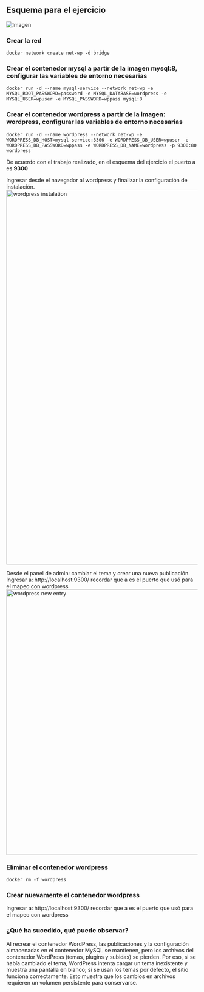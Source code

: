 ## Esquema para el ejercicio
![Imagen](esquema-4-ejercicio.PNG)

### Crear la red
```
docker network create net-wp -d bridge
```

### Crear el contenedor mysql a partir de la imagen mysql:8, configurar las variables de entorno necesarias
```
docker run -d --name mysql-service --network net-wp -e MYSQL_ROOT_PASSWORD=password -e MYSQL_DATABASE=wordpress -e MYSQL_USER=wpuser -e MYSQL_PASSWORD=wppass mysql:8
```

### Crear el contenedor wordpress a partir de la imagen: wordpress, configurar las variables de entorno necesarias
```
docker run -d --name wordpress --network net-wp -e WORDPRESS_DB_HOST=mysql-service:3306 -e WORDPRESS_DB_USER=wpuser -e WORDPRESS_DB_PASSWORD=wppass -e WORDPRESS_DB_NAME=wordpress -p 9300:80 wordpress
```

De acuerdo con el trabajo realizado, en el esquema del ejercicio el puerto a es **9300**

Ingresar desde el navegador al wordpress y finalizar la configuración de instalación.
<img width="1096" height="986" alt="wordpress instalation" src="https://github.com/user-attachments/assets/0043e08d-267d-4990-8ad9-01d84053fec5" />


Desde el panel de admin: cambiar el tema y crear una nueva publicación.
Ingresar a: http://localhost:9300/ 
recordar que a es el puerto que usó para el mapeo con wordpress
<img width="1910" height="698" alt="wordpress new entry" src="https://github.com/user-attachments/assets/91461124-dc50-4858-9a95-59dc1d216b57" />


### Eliminar el contenedor wordpress
```
docker rm -f wordpress
```

### Crear nuevamente el contenedor wordpress
Ingresar a: http://localhost:9300/ 
recordar que a es el puerto que usó para el mapeo con wordpress

### ¿Qué ha sucedido, qué puede observar?
Al recrear el contenedor WordPress, las publicaciones y la configuración almacenadas en el contenedor MySQL se mantienen, pero los archivos del contenedor WordPress (temas, plugins y subidas) se pierden. Por eso, si se había cambiado el tema, WordPress intenta cargar un tema inexistente y muestra una pantalla en blanco; si se usan los temas por defecto, el sitio funciona correctamente. Esto muestra que los cambios en archivos requieren un volumen persistente para conservarse.
